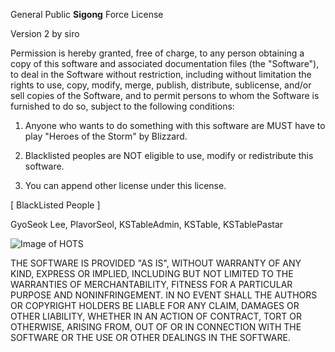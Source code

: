 General Public **Sigong** Force License

Version 2 by siro

Permission is hereby granted, free of charge, to any person obtaining a copy of this software and associated documentation files (the "Software"), to deal in the Software without restriction, including without limitation the rights to use, copy, modify, merge, publish, distribute, sublicense, and/or sell copies of the Software, and to permit persons to whom the Software is furnished to do so, subject to the following conditions:
   
1. Anyone who wants to do something with this software are MUST have to play "Heroes of the Storm" by Blizzard.

2. Blacklisted peoples are NOT eligible to use, modify or redistribute this software.

3. You can append other license under this license.


[ BlackListed People ]

GyoSeok Lee, PlavorSeol, KSTableAdmin, KSTable, KSTablePastar



![Image of HOTS](http://www.bloter.net/wp-content/uploads/2017/11/Heroes-of-the-storm-logo.png)

THE SOFTWARE IS PROVIDED "AS IS", WITHOUT WARRANTY OF ANY KIND, EXPRESS OR IMPLIED, INCLUDING BUT NOT LIMITED TO THE WARRANTIES OF MERCHANTABILITY, FITNESS FOR A PARTICULAR PURPOSE AND NONINFRINGEMENT. IN NO EVENT SHALL THE AUTHORS OR COPYRIGHT HOLDERS BE LIABLE FOR ANY CLAIM, DAMAGES OR OTHER LIABILITY, WHETHER IN AN ACTION OF CONTRACT, TORT OR OTHERWISE, ARISING FROM, OUT OF OR IN CONNECTION WITH THE SOFTWARE OR THE USE OR OTHER DEALINGS IN THE SOFTWARE.
